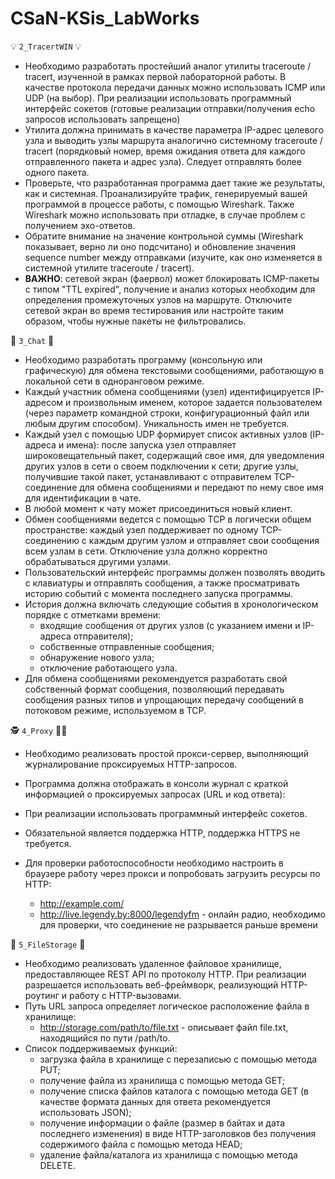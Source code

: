 # CSaN-KSis_LabWorks

💡 `2_TracertWIN` 💡
* Необходимо разработать простейший аналог утилиты traceroute / tracert, изученной в рамках первой лабораторной работы. В качестве протокола передачи данных можно использовать ICMP или UDP (на выбор). При реализации использовать программный интерфейс сокетов (готовые реализации отправки/получения echo запросов использовать запрещено)  
* Утилита должна принимать в качестве параметра IP-адрес целевого узла и выводить узлы маршрута аналогично системному traceroute / tracert (порядковый номер, время ожидания ответа для каждого отправленного пакета и адрес узла). Следует отправлять более одного пакета.
* Проверьте, что разработанная программа дает такие же результаты, как и системная. Проанализируйте трафик, генерируемый вашей программой в процессе работы, с помощью Wireshark. Также Wireshark можно использовать при отладке, в случае проблем с получением эхо-ответов.
* Обратите внимание на значение контрольной суммы (Wireshark показывает, верно ли оно подсчитано) и обновление значения sequence number между отправками (изучите, как оно изменяется в системной утилите traceroute / tracert). 
* **ВАЖНО**: сетевой экран (фаервол) может блокировать ICMP-пакеты с типом "TTL expired", получение и анализ которых необходим для определения промежуточных узлов на маршруте. Отключите сетевой экран во время тестирования или настройте таким образом, чтобы нужные пакеты не фильтровались.

📩 `3_Chat` 📩
* Необходимо разработать программу (консольную или графическую) для обмена текстовыми сообщениями, работающую в локальной сети в одноранговом режиме.
* Каждый участник обмена сообщениями (узел) идентифицируется IP-адресом и произвольным именем, которое задается пользователем (через параметр командной строки, конфигурационный файл или любым другим способом). Уникальность имен не требуется.
* Каждый узел с помощью UDP формирует список активных узлов (IP-адреса и имена): 
после запуска узел отправляет широковещательный пакет, содержащий свое имя, для уведомления других узлов в сети о своем подключении к сети;
другие узлы, получившие такой пакет, устанавливают с отправителем TCP-соединение для обмена сообщениями и передают по нему свое имя для идентификации в чате. 
* В любой момент к чату может присоединиться новый клиент.
* Обмен сообщениями ведется с помощью TCP в логически общем пространстве: каждый узел поддерживает по одному TCP-соединению с каждым другим узлом и отправляет свои сообщения всем узлам в сети. Отключение узла должно корректно обрабатываться другими узлами.
* Пользовательский интерфейс программы должен позволять вводить с клавиатуры и отправлять сообщения, а также просматривать историю событий с момента последнего запуска программы. 
* История должна включать следующие события в хронологическом порядке с отметками времени:
    * входящие сообщения от других узлов (с указанием имени и IP-адреса отправителя);
    * собственные отправленные сообщения;
    * обнаружение нового узла;
    * отключение работающего узла.
* Для обмена сообщениями рекомендуется разработать свой собственный формат сообщения, позволяющий передавать сообщения разных типов и упрощающих передачу сообщений в потоковом режиме, используемом в TCP.

🕵️‍ `4_Proxy` 🕵️‍♂️
* Необходимо реализовать простой прокси-сервер, выполняющий журналирование проксируемых HTTP-запросов.
* Программа должна отображать в консоли журнал с краткой информацией о проксируемых запросах (URL и код ответа):

* При реализации использовать программный интерфейс сокетов.
* Обязательной является поддержка HTTP, поддержка HTTPS не требуется.
* Для проверки работоспособности необходимо настроить в браузере работу через прокси и попробовать загрузить ресурсы по HTTP:
    * http://example.com/ 
    * http://live.legendy.by:8000/legendyfm - онлайн радио, необходимо для проверки, что соединение не разрывается раньше времени

💾 `5_FileStorage` 💾
* Необходимо реализовать удаленное файловое хранилище, предоставляющее REST API по протоколу HTTP. При реализации разрешается использовать веб-фреймворк, реализующий HTTP-роутинг и работу с HTTP-вызовами.
* Путь URL запроса определяет логическое расположение файла в хранилище:
    * http://storage.com/path/to/file.txt - описывает файл file.txt, находящийся по пути /path/to.
* Список поддерживаемых функций:
    * загрузка файла в хранилище с перезаписью с помощью метода PUT;
    * получение файла из хранилища с помощью метода GET;
    * получение списка файлов каталога с помощью метода GET (в качестве формата данных для ответа рекомендуется использовать JSON);
    * получение информации о файле (размер в байтах и дата последнего изменения) в виде HTTP-заголовков без получения содержимого файла с помощью метода HEAD;
    * удаление файла/каталога из хранилища с помощью метода DELETE.
